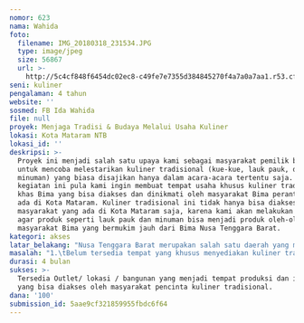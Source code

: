 ```yaml
---
nomor: 623
nama: Wahida
foto:
  filename: IMG_20180318_231534.JPG
  type: image/jpeg
  size: 56867
  url: >-
    http://5c4cf848f6454dc02ec8-c49fe7e7355d384845270f4a7a0a7aa1.r53.cf2.rackcdn.com/9641d024-a412-427c-b889-380ad2bce41b/IMG_20180318_231534.JPG
seni: kuliner
pengalaman: 4 tahun
website: ''
sosmed: FB Ida Wahida
file: null
proyek: Menjaga Tradisi & Budaya Melalui Usaha Kuliner
lokasi: Kota Mataram NTB
lokasi_id: ''
deskripsi: >-
  Proyek ini menjadi salah satu upaya kami sebagai masyarakat pemilik budaya
  untuk mencoba melestarikan kuliner tradisional (kue-kue, lauk pauk, dan
  minuman) yang biasa disajikan hanya dalam acara-acara tertentu saja. Melalui
  kegiatan ini pula kami ingin membuat tempat usaha khusus kuliner tradisional
  khas Bima yang bisa diakses dan dinikmati oleh masyarakat Bima perantau yang
  ada di Kota Mataram. Kuliner tradisional ini tidak hanya bisa diakses oleh
  masyarakat yang ada di Kota Mataram saja, karena kami akan melakukan inovasi
  agar produk seperti lauk pauk dan minuman bisa menjadi produk oleh-oleh bagi
  masyarakat Bima yang bermukim jauh dari Bima Nusa Tenggara Barat.
kategori: akses
latar_belakang: "Nusa Tenggara Barat merupakan salah satu daerah yang menjadi tujuan wisata seperti wisata budaya, wisata alam, dan wisata kuliner. Kuliner tradisonal daerah Nusa Tenggara Barat secara garis besar terbagi berdasarkan tiga suku dan budaya yaitu Sasak (Lombok), Samawa (Sumbawa), dan Mbojo (bima), dan Kota Mataram yang menjadi ibukota provinsi menjadi salah satu wilayah tujuan wisata kuliner. \r\n\r\nKuliner tradisional merupakan salah satu yang bisa menggambarkan identitas budaya daerah asalnya. Kuliner tradisional (kue, lauk pauk dan minuman) biasanya hadir sebagai suguhan pada acara-acara tertentu saja seperti, hantaran pernikahan, sunatan, selamatan kehamilan, dll. Keberadaannya mulai tergeser oleh makanan dan minuman yang berlabel modern sehingga diperlukan upaya yang berkesinambungan untuk menjaga dan melestarikannya. Kerinduan masyarakat perantau pada makanan tradisional bisa menjadi peluang usaha sehingga keberadaan kuliner tradisional akan tetap terjaga.\r\n"
masalah: "1.\tBelum tersedia tempat yang khusus menyediakan kuliner tradisional daerah Bima di Kota Mataram yang bisa diakses oleh masyarakat.\r\n2.\tSebagian besar wujud kuliner tradisional tidak bertahan lama (mudah basi dan rusak) sehingga diperlukan usaha dan inovasi agar bisa menjadi produk oleh-oleh bagi wisatawan."
durasi: 4 bulan
sukses: >-
  Tersedia Outlet/ lokasi / bangunan yang menjadi tempat produksi dan inovasi
  yang bisa diakses oleh masyarakat pencinta kuliner tradisional.
dana: '100'
submission_id: 5aae9cf321859955fbdc6f64
---
```

